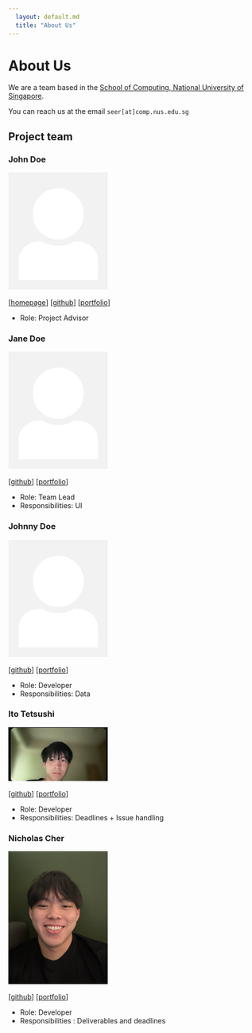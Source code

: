 ```yaml
---
  layout: default.md
  title: "About Us"
---
```


# About Us

We are a team based in the [School of Computing, National University of Singapore](http://www.comp.nus.edu.sg).

You can reach us at the email `seer[at]comp.nus.edu.sg`

## Project team

### John Doe

<img src="images/johndoe.png" width="200px">

[[homepage](http://www.comp.nus.edu.sg/~damithch)]
[[github](https://github.com/johndoe)]
[[portfolio](team/johndoe.md)]

* Role: Project Advisor

### Jane Doe

<img src="images/johndoe.png" width="200px">

[[github](http://github.com/johndoe)]
[[portfolio](team/johndoe.md)]

* Role: Team Lead
* Responsibilities: UI

### Johnny Doe

<img src="images/johndoe.png" width="200px">

[[github](http://github.com/johndoe)] [[portfolio](team/johndoe.md)]

* Role: Developer
* Responsibilities: Data

### Ito Tetsushi

<img src="images/sushiyade.png" width="200px">

[[github](http://github.com/sushiayde)]
[[portfolio](team/sushiyade.md)]

* Role: Developer
* Responsibilities: Deadlines + Issue handling

### Nicholas Cher

<img src="images/nicholascher.png" width="200px">

[[github](http://github.com/nicholascher)]
[[portfolio](team/nicholascher.md)]

* Role: Developer
* Responsibilities : Deliverables and deadlines
